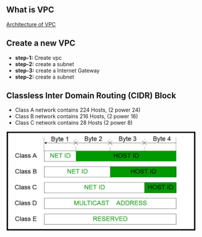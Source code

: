 ## What is VPC
[Architecture of VPC](https://www.javatpoint.com/aws-vpc)
## Create a new VPC
- **step-1:** Create vpc
- **step-2:** create a subnet 
- **step-3:** create a Internet Gateway
- **step-2:** create a subnet 




## Classless Inter Domain Routing (CIDR) Block

- Class A network contains 224 Hosts, (2 power 24)
- Class B network contains 216 Hosts, (2 power 16)
- Class C network contains 28 Hosts   (2 power 8)

![](2022-02-24-10-41-43.png)